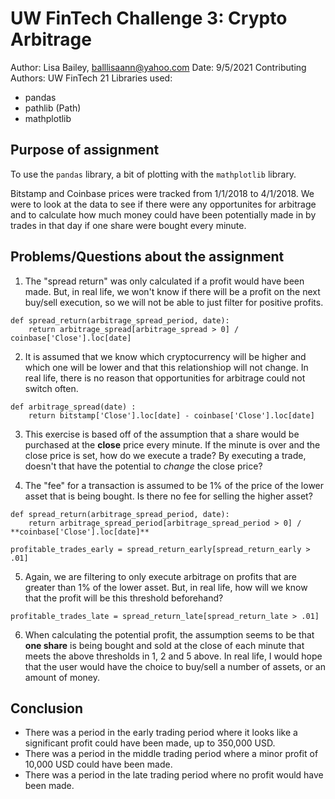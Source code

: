 # UW FinTech Challenge 3: Crypto Arbitrage
Author: Lisa Bailey, balllisaann@yahoo.com
Date: 9/5/2021
Contributing Authors: UW FinTech 21
Libraries used: 
- pandas
- pathlib (Path)
- mathplotlib

## Purpose of assignment
To use the `pandas` library, a bit of plotting with the `mathplotlib` library. 

Bitstamp and Coinbase prices were tracked from 1/1/2018 to 4/1/2018.  We were to look at the data to see if there were any opportunites for arbitrage and to calculate how much money could have been potentially made in by trades in that day if one share were bought every minute.

## Problems/Questions about the assignment

1. The "spread return" was only calculated if a profit would have been made.  But, in real life, we won't know if there will be a profit on the next buy/sell execution, so we will not be able to just filter for positive profits.  

```
def spread_return(arbitrage_spread_period, date):
    return arbitrage_spread[arbitrage_spread > 0] / coinbase['Close'].loc[date]
```

2. It is assumed that we know which cryptocurrency will be higher and which one will be lower and that this relationshiop will not change.  In real life, there is no reason that opportunities for arbitrage could not switch often.

```
def arbitrage_spread(date) :
    return bitstamp['Close'].loc[date] - coinbase['Close'].loc[date]
```

3. This exercise is based off of the assumption that a share would be purchased at the **close** price every minute.  If the minute is over and the close price is set, how do we execute a trade?  By executing a trade, doesn't that have the potential to *change* the close price?

4. The "fee" for a transaction is assumed to be 1% of the price of the lower asset that is being bought.  Is there no fee for selling the higher asset?

```
def spread_return(arbitrage_spread_period, date):
    return arbitrage_spread_period[arbitrage_spread_period > 0] / **coinbase['Close'].loc[date]**

profitable_trades_early = spread_return_early[spread_return_early > .01]
```

5. Again, we are filtering to only execute arbitrage on profits that are greater than 1% of the lower asset.  But, in real life, how will we know that the profit will be this threshold beforehand?

```
profitable_trades_late = spread_return_late[spread_return_late > .01]
```

6. When calculating the potential profit, the assumption seems to be that **one share** is being bought and sold at the close of each minute that meets the above thresholds in 1, 2 and 5 above.  In real life, I would hope that the user would have the choice to buy/sell a number of assets, or an amount of money.

## Conclusion
- There was a period in the early trading period where it looks like a significant profit could have been made, up to 350,000 USD.
- There was a period in the middle trading period where a minor profit of 10,000 USD could have been made.
- There was a period in the late trading period where no profit would have been made.
